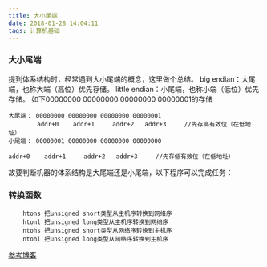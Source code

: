 ```yaml
---
title: 大小尾端
date: 2018-01-28 14:04:11
tags: 计算机基础
---
```


### 大小尾端

提到体系结构时，经常遇到大小尾端的概念，这里做个总结。
    big endian：大尾端，也称大端（高位）优先存储。
    little endian：小尾端，也称小端（低位）优先存储。
   如下00000000 00000000 00000000 00000001的存储
<!-- more -->

       
```
大尾端： 00000000 00000000 00000000 00000001
        addr+0    addr+1     addr+2   addr+3     //先存高有效位（在低地址）
小尾端： 00000001 00000000 00000000 00000000
        addr+0    addr+1     addr+2   addr+3     //先存低有效位（在低地址）
```
故要判断机器的体系结构是大尾端还是小尾端，以下程序可以完成任务：


### 转换函数

```
    htons 把unsigned short类型从主机序转换到网络序
    htonl 把unsigned long类型从主机序转换到网络序
    ntohs 把unsigned short类型从网络序转换到主机序
    ntohl 把unsigned long类型从网络序转换到主机序
```

[参考博客][1]

[1]: http://blog.csdn.net/hellochenlu/article/details/50735407


